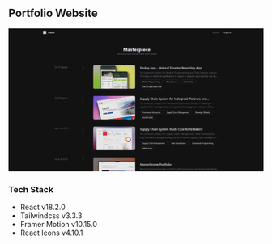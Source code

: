 ## Portfolio Website

<a href="https://hibatillah.site" target="_blank">
  <img src="src/assets/img/projects.jpeg">
</a>

### Tech Stack
- React v18.2.0
- Tailwindcss v3.3.3
- Framer Motion v10.15.0
- React Icons v4.10.1